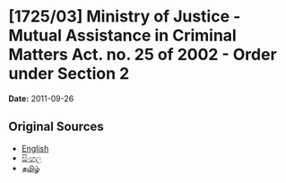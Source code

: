 # [1725/03] Ministry of Justice -  Mutual Assistance in Criminal Matters Act. no. 25 of 2002 - Order under Section 2

**Date:** 2011-09-26

## Original Sources

- [English](https://documents.gov.lk/view/extra-gazettes/2011/9/1725-03_E.pdf)
- [සිංහල](https://documents.gov.lk/view/extra-gazettes/2011/9/1725-03_S.pdf)
- [தமிழ்](https://documents.gov.lk/view/extra-gazettes/2011/9/1725-03_T.pdf)
